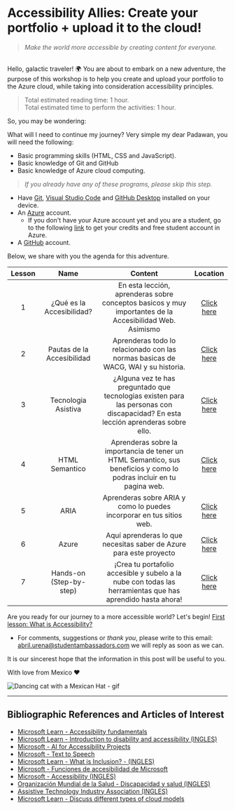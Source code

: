# Accessibility Allies: Create your portfolio + upload it to the cloud!
> _Make the world more accessible by creating content for everyone._

<br/>
Hello, galactic traveler! 🌍 You are about to embark on a new adventure, the purpose of this workshop is to help you create and upload your portfolio to the Azure cloud, while taking into consideration accessibility principles.

<br/>

> Total estimated reading time: 1 hour.<br/>Total estimated time to perform the activities: 1 hour.

So, you may be wondering:  

What will I need to continue my journey? Very simple my dear Padawan, you will need the following:
- Basic programming skills (HTML, CSS and JavaScript).
- Basic knowledge of Git and GitHub
- Basic knowledge of Azure cloud computing.
> *If you already have any of these programs, please skip this step.*
- Have [Git](https://git-scm.com/), [Visual Studio Code](https://code.visualstudio.com/) and [GitHub Desktop](https://desktop.github.com) installed on your device.
- An [Azure](https://azure.microsoft.com/en-us/free/) account.
    - If you don't have your Azure account yet and you are a student, go to the following [link](https://azure.microsoft.com/es-mx/free/students/) to get your credits and free student account in Azure. 
- A [GitHub](https://github.com) account.

Below, we share with you the agenda for this adventure.

| Lesson        | Name         | Content | Location  |
| :-------------: |:-------------:| :-----:| :-----: |
| 1     | ¿Qué es la Accesibilidad? | En esta lección, aprenderas sobre conceptos basicos y muy importantes de la Accesibilidad Web. Asimismo  | [Click here](./a11y/A11y.md) |
| 2      | Pautas de la Accesibilidad      |  Aprenderas todo lo relacionado con las normas basicas de WACG, WAI y su historia. | [Click here](./a11y/Pautas.md)  |
| 3 |  Tecnologia Asistiva  | ¿Alguna vez te has preguntado que tecnologias existen para las personas con discapacidad? En esta lección aprenderas sobre ello. | [Click here](./a11y/TecnologiaA.md)  |
| 4 | HTML Semantico | Aprenderas sobre la importancia de tener un HTML Semantico, sus beneficios y como lo podras incluir en tu pagina web. | [Click here](./a11y/HTMLSemantico.md)  |
| 5 | ARIA | Aprenderas sobre ARIA y como lo puedes incorporar en tus sitios web. | [Click here](./a11y/Aria.md)  |
| 6 | Azure | Aquí aprenderas lo que necesitas saber de Azure para este proyecto | [Click here](./a11y/Azure.md)  |
| 7 | Hands-on (Step-by-step) | ¡Crea tu portafolio accesible y subelo a la nube con todas las herramientas que has aprendido hasta ahora! | [Click here](./a11y/HandsOn.md)  |

Are you ready for our journey to a more accessible world? Let's begin! [First lesson: What is Accessibility?](./a11y/A11y.md) 

- For comments, suggestions or _thank you_, please write to this email: abril.urena@studentambassadors.com we will reply as soon as we can.

It is our sincerest hope that the information in this post will be useful to you. 

With love from Mexico ♥️

![Dancing cat with a Mexican Hat - gif](https://media.giphy.com/media/TN0kjxBsz3iXm/giphy.gif)

---
## Bibliographic References and Articles of Interest
- [Microsoft Learn - Accessibility fundamentals](https://docs.microsoft.com/en-us/learn/paths/accessibility-fundamentals/)
- [Microsoft Learn - Introduction to disability and accessibility (INGLES)](https://docs.microsoft.com/en-us/learn/modules/intro-accessibility-disability/00-what-is-accessibility)
- [Microsoft - AI for Accessibility Projects](https://www.microsoft.com/en-us/ai/ai-for-accessibility-projects)
- [Microsoft - Text to Speech](https://azure.microsoft.com/es-mx/services/cognitive-services/text-to-speech/#overview)
- [Microsoft Learn - What is Inclusion? - (INGLES)](https://docs.microsoft.com/en-us/learn/modules/intro-accessibility-disability/02-what-is-inclusion)
- [Microsoft - Funciones de accesibilidad de Microsoft](https://www.microsoft.com/es-mx/accessibility/features?rtc=1&activetab=pivot_1:primaryr2)
- [Microsoft - Accessibility (INGLES)](https://www.microsoft.com/en-us/accessibility)
- [Organización Mundial de la Salud - Discapacidad y salud (INGLES)](https://www.who.int/news-room/fact-sheets/detail/disability-and-health)
- [Assistive Technology Industry Association (INGLES)](https://www.atia.org/at-resources/what-is-at/#what-is-assistive-technology)
- [Microsoft Learn - Discuss different types of cloud models](https://docs.microsoft.com/en-us/learn/modules/fundamental-azure-concepts/types-of-cloud-computing)